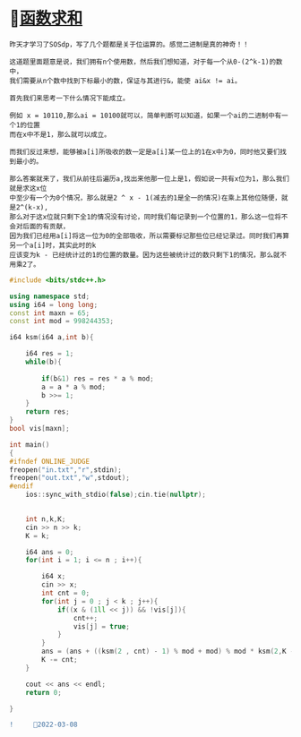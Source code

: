 # 🏺[函数求和](http://oj.daimayuan.top/course/10/problem/468)

    昨天才学习了SOSdp，写了几个题都是关于位运算的。感觉二进制是真的神奇！！
    
    这道题里面题意是说，我们拥有n个使用数，然后我们想知道，对于每一个从0-(2^k-1)的数中，
    我们需要从n个数中找到下标最小的数，保证与其进行&，能使 ai&x != ai。
    
    首先我们来思考一下什么情况下能成立。
    
    例如 x = 10110,那么ai = 10100就可以，简单判断可以知道，如果一个ai的二进制中有一个1的位置
    而在x中不是1，那么就可以成立。
    
    而我们反过来想，能够被a[i]所吸收的数一定是a[i]某一位上的1在x中为0，同时他又要们找到最小的。
    
    那么答案就来了，我们从前往后遍历a,找出来他那一位上是1，假如说一共有x位为1，那么我们就是求这x位
    中至少有一个为0个情况，那么就是2 ^ x - 1(减去的1是全一的情况)在乘上其他位随便，就是2^(k-x),
    那么对于这x位就只剩下全1的情况没有讨论，同时我们每记录到一个位置的1，那么这一位将不会对后面的有贡献，
    因为我们已经用a[i]将这一位为0的全部吸收，所以需要标记那些位已经记录过。同时我们再算另一个a[i]时，其实此时的k
    应该变为k - 已经统计过的1的位置的数量。因为这些被统计过的数只剩下1的情况，那么就不用乘2了。
    
```C++
#include <bits/stdc++.h>

using namespace std;
using i64 = long long;
const int maxn = 65;
const int mod = 998244353;

i64 ksm(i64 a,int b){

    i64 res = 1;
    while(b){
        
        if(b&1) res = res * a % mod;
        a = a * a % mod;
        b >>= 1;
    }
    return res;
}
bool vis[maxn];

int main()
{
#ifndef ONLINE_JUDGE
freopen("in.txt","r",stdin);
freopen("out.txt","w",stdout);
#endif
    ios::sync_with_stdio(false);cin.tie(nullptr);

    
    int n,k,K;
    cin >> n >> k;
    K = k;

    i64 ans = 0;
    for(int i = 1; i <= n ; i++){

        i64 x;
        cin >> x;
        int cnt = 0;
        for(int j = 0 ; j < k ; j++){
            if((x & (1ll << j)) && !vis[j]){
                cnt++;
                vis[j] = true;
            }
        }
        ans = (ans + ((ksm(2 , cnt) - 1) % mod + mod) % mod * ksm(2,K - cnt) % mod * i % mod) % mod;
        K -= cnt;
    }

    cout << ans << endl;
    return 0;

}
```
```diff
!     🐤2022-03-08
```
